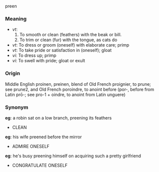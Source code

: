 preen
### Meaning
+ _vt_:
   1. To smooth or clean (feathers) with the beak or bill.
   2. To trim or clean (fur) with the tongue, as cats do
+ _vt_: To dress or groom (oneself) with elaborate care; primp
+ _vt_: To take pride or satisfaction in (oneself); gloat
+ _vi_: To dress up; primp
+ _vi_: To swell with pride; gloat or exult

### Origin

Middle English proinen, preinen, blend of Old French proignier, to prune; see prune2, and Old French poroindre, to anoint before (por-, before from Latin prō-; see pro-1 + oindre, to anoint from Latin unguere)

### Synonym

__eg__: a robin sat on a low branch, preening its feathers

+ CLEAN

__eg__: his wife preened before the mirror

+ ADMIRE ONESELF

__eg__: he's busy preening himself on acquiring such a pretty girlfriend

+ CONGRATULATE ONESELF


